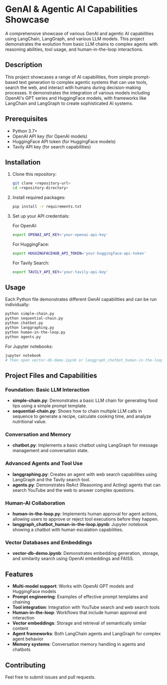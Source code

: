 # GenAI & Agentic AI Capabilities Showcase

A comprehensive showcase of various GenAI and agentic AI capabilities using LangChain, LangGraph, and various LLM models. This project demonstrates the evolution from basic LLM chains to complex agents with reasoning abilities, tool usage, and human-in-the-loop interactions.

## Description

This project showcases a range of AI capabilities, from simple prompt-based text generation to complex agentic systems that can use tools, search the web, and interact with humans during decision-making processes. It demonstrates the integration of various models including OpenAI's GPT series and HuggingFace models, with frameworks like LangChain and LangGraph to create sophisticated AI systems.

## Prerequisites

- Python 3.7+
- OpenAI API key (for OpenAI models)
- HuggingFace API token (for HuggingFace models)
- Tavily API key (for search capabilities)

## Installation

1. Clone this repository:

   ```bash
   git clone <repository-url>
   cd <repository-directory>
   ```

2. Install required packages:

   ```bash
   pip install -r requirements.txt
   ```

3. Set up your API credentials:

   For OpenAI:
   ```bash
   export OPENAI_API_KEY='your-openai-api-key'
   ```

   For HuggingFace:
   ```bash
   export HUGGINGFACEHUB_API_TOKEN='your-huggingface-api-token'
   ```

   For Tavily Search:
   ```bash
   export TAVILY_API_KEY='your-tavily-api-key'
   ```

## Usage

Each Python file demonstrates different GenAI capabilities and can be run individually:

```bash
python simple-chain.py
python sequential-chain.py
python chatbot.py
python langgraphing.py
python human-in-the-loop.py
python agents.py
```

For Jupyter notebooks:

```bash
jupyter notebook
# Then open vector-db-demo.ipynb or langgraph_chatbot_human-in-the-loop.ipynb
```

## Project Files and Capabilities

### Foundation: Basic LLM Interaction
- **simple-chain.py**: Demonstrates a basic LLM chain for generating food tips using a simple prompt template.
- **sequential-chain.py**: Shows how to chain multiple LLM calls in sequence to generate a recipe, calculate cooking time, and analyze nutritional value.

### Conversation and Memory
- **chatbot.py**: Implements a basic chatbot using LangGraph for message management and conversation state.

### Advanced Agents and Tool Use
- **langgraphing.py**: Creates an agent with web search capabilities using LangGraph and the Tavily search tool.
- **agents.py**: Demonstrates ReAct (Reasoning and Acting) agents that can search YouTube and the web to answer complex questions.

### Human-AI Collaboration
- **human-in-the-loop.py**: Implements human approval for agent actions, allowing users to approve or reject tool executions before they happen.
- **langgraph_chatbot_human-in-the-loop.ipynb**: Jupyter notebook showing a chatbot with human escalation capabilities.

### Vector Databases and Embeddings
- **vector-db-demo.ipynb**: Demonstrates embedding generation, storage, and similarity search using OpenAI embeddings and FAISS.

## Features

- **Multi-model support**: Works with OpenAI GPT models and HuggingFace models
- **Prompt engineering**: Examples of effective prompt templates and chaining
- **Tool integration**: Integration with YouTube search and web search tools
- **Human-in-the-loop**: Workflows that include human approval and interaction
- **Vector embeddings**: Storage and retrieval of semantically similar content
- **Agent frameworks**: Both LangChain agents and LangGraph for complex agent behavior
- **Memory systems**: Conversation memory handling in agents and chatbots

## Contributing

Feel free to submit issues and pull requests.